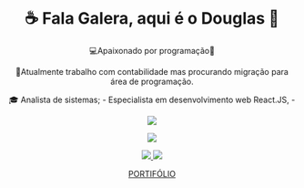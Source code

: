 <h1 align= 'center'>
  ☕ Fala Galera, aqui é o Douglas 👋
</h1>
<p align= 'center'>
  💻Apaixonado por programação💙
</p>
<p align= 'center'>
  💼Atualmente trabalho com contabilidade mas procurando migração para área de programação.
</p>
<p align= 'center'>
  🎓 Analista de sistemas;
  -  Especialista em desenvolvimento web React.JS,
  -  
</p>


<p align='center'>
  <a href="#">
    <img src="https://github-readme-stats.vercel.app/api?username=DougPeron&show_icons=true&theme=apprentice&count_private=true&card_width=350">
  </a>
</p>
<p align='center'>
  <a href="#">
    <img src="https://github-readme-stats.vercel.app/api/top-langs/?username=DougPeron&layout=compact&card_width=350">
  </a>
</p>

<p align='center'>
  <a href="https://www.linkedin.com/in/douglas-peron-32599118a/">
    <img src="https://img.shields.io/badge/linkedin-%230077B5.svg?&style=for-the-badge&logo=linkedin&logoColor=white" />
  </a>
  <a href="https://discord.gg/4VaybHxP">
    <img src="https://img.shields.io/badge/Discord-7289DA?style=for-the-badge&logo=discord&logoColor=white" />
  </a>
</p>
<p align= 'center'>
  <a href="https://dpweb.dev.br/" target"blank">PORTIFÓLIO</a>
</p>
